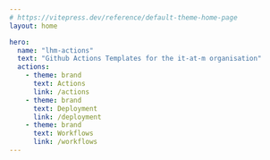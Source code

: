 ```yaml
---
# https://vitepress.dev/reference/default-theme-home-page
layout: home

hero:
  name: "lhm-actions"
  text: "Github Actions Templates for the it-at-m organisation"
  actions:
    - theme: brand
      text: Actions
      link: /actions
    - theme: brand
      text: Deployment
      link: /deployment
    - theme: brand
      text: Workflows
      link: /workflows
---
```

